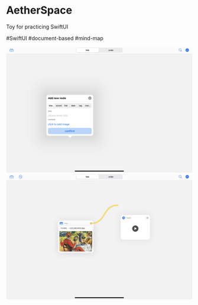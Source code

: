 # AetherSpace
Toy for practicing SwiftUI

#SwiftUI #document-based #mind-map

![preview](/preview/IMG_0089.jpeg)
![preview](/preview/IMG_0098.jpeg)
